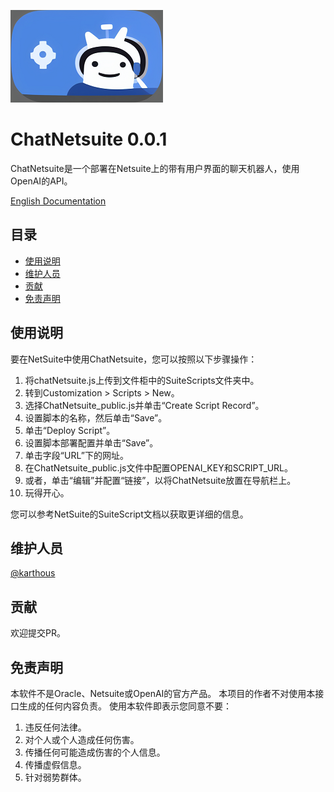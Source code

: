 ![image](ChatNetsuite_logo.png)

# ChatNetsuite 0.0.1

ChatNetsuite是一个部署在Netsuite上的带有用户界面的聊天机器人，使用OpenAI的API。  

[English Documentation](README.md)  

## 目录
- [使用说明](#usage)
- [维护人员](#maintainers)
- [贡献](#contributing)
- [免责声明](#disclaimer)

## 使用说明
要在NetSuite中使用ChatNetsuite，您可以按照以下步骤操作：
1. 将chatNetsuite.js上传到文件柜中的SuiteScripts文件夹中。
2. 转到Customization > Scripts > New。
3. 选择ChatNetsuite_public.js并单击“Create Script Record”。
4. 设置脚本的名称，然后单击“Save”。
5. 单击“Deploy Script”。
6. 设置脚本部署配置并单击“Save”。
7. 单击字段“URL”下的网址。
8. 在ChatNetsuite_public.js文件中配置OPENAI_KEY和SCRIPT_URL。
9. 或者，单击“编辑”并配置“链接”，以将ChatNetsuite放置在导航栏上。
10. 玩得开心。  

您可以参考NetSuite的SuiteScript文档以获取更详细的信息。  

## 维护人员
[@karthous](https://github.com/karthous)  

## 贡献
欢迎提交PR。  

## 免责声明
本软件不是Oracle、Netsuite或OpenAI的官方产品。
本项目的作者不对使用本接口生成的任何内容负责。
使用本软件即表示您同意不要：
1. 违反任何法律。
2. 对个人或个人造成任何伤害。
3. 传播任何可能造成伤害的个人信息。
4. 传播虚假信息。
5. 针对弱势群体。
